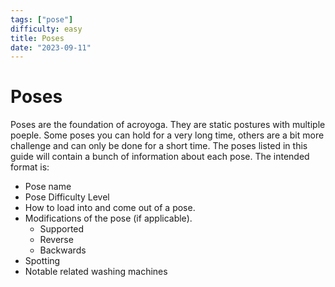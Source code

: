 ```yaml
---
tags: ["pose"]
difficulty: easy
title: Poses
date: "2023-09-11"
---
```


# Poses

Poses are the foundation of acroyoga. They are static postures with multiple poeple. Some poses you can hold for a very long time, others are a bit more challenge and can only be done for a short time. The poses listed in this guide will contain a bunch of information about each pose. The intended format is:

- Pose name
- Pose Difficulty Level
- How to load into and come out of a pose.
- Modifications of the pose (if applicable).
  - Supported
  - Reverse
  - Backwards
- Spotting
- Notable related washing machines
